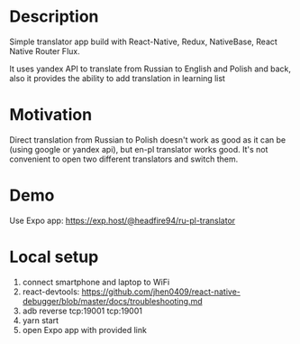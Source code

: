 # Description
Simple translator app build with React-Native, Redux, NativeBase, React Native Router Flux. 

It uses yandex API to translate from Russian to English and Polish and back, also it provides the ability to add translation in learning list
# Motivation
Direct translation from Russian to Polish doesn't work as good as it can be (using google or yandex api), but en-pl translator works good. 
It's not convenient to open two different translators and switch them.
# Demo
Use Expo app: https://exp.host/@headfire94/ru-pl-translator
# Local setup
1. connect smartphone and laptop to WiFi
2. react-devtools: https://github.com/jhen0409/react-native-debugger/blob/master/docs/troubleshooting.md
3. adb reverse tcp:19001 tcp:19001
4. yarn start
5. open Expo app with provided link
